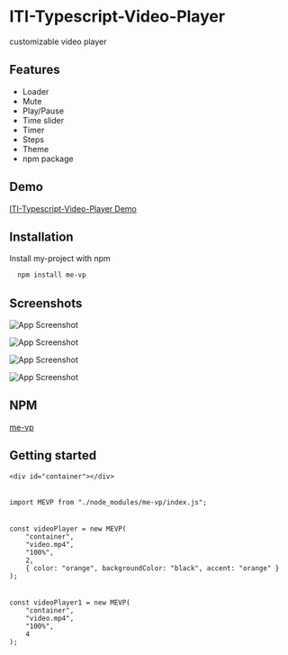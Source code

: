 # ITI-Typescript-Video-Player

customizable video player

## Features

- Loader
- Mute
- Play/Pause
- Time slider
- Timer
- Steps
- Theme
- npm package

## Demo

[ITI-Typescript-Video-Player Demo](https://iti-typescript-video-player.vercel.app/)

## Installation

Install my-project with npm

```bash
  npm install me-vp
```

## Screenshots

![App Screenshot](https://i.ibb.co/HLy5pzLR/Screenshot-2025-02-01-192958.png)

![App Screenshot](https://i.ibb.co/j9VgT25X/Screenshot-2025-02-01-193026.png)

![App Screenshot](https://i.ibb.co/vvKX1kn8/Screenshot-2025-02-01-193139.png)

![App Screenshot](https://i.ibb.co/j9SXMgPm/Screenshot-2025-02-01-193208.png)

## NPM

[me-vp](https://www.npmjs.com/package/me-vp)

## Getting started

    <div id="container"></div>

######

    import MEVP from "./node_modules/me-vp/index.js";

######

    const videoPlayer = new MEVP(
        "container",
        "video.mp4",
        "100%",
        2,
        { color: "orange", backgroundColor: "black", accent: "orange" }
    );

######

    const videoPlayer1 = new MEVP(
        "container",
        "video.mp4",
        "100%",
        4
    );
